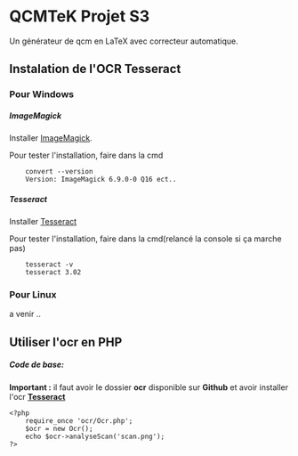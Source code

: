 # QCMTeK Projet S3

  Un générateur de qcm en LaTeX avec correcteur automatique.

## Instalation de l'OCR Tesseract

### Pour Windows
##### ImageMagick
    
Installer [ImageMagick](http://www.imagemagick.org/download/binaries/ImageMagick-6.9.0-0-Q16-x64-dll.exe).
    
Pour tester l'installation, faire dans la cmd

        convert --version
        Version: ImageMagick 6.9.0-0 Q16 ect..

##### Tesseract
Installer [Tesseract](https://tesseract-ocr.googlecode.com/files/tesseract-ocr-setup-3.02.02.exe)
    
Pour tester l'installation, faire dans la cmd(relancé la console si ça marche pas)

        tesseract -v
        tesseract 3.02
### Pour Linux
a venir ..
## Utiliser l'ocr en PHP
##### Code de base:
**Important :** il faut avoir le dossier **ocr** disponible sur **Github** et avoir installer l'ocr [**Tesseract**](https://github.com/Tauul/QCMTeX#instalation-de-locr-tesseract)


    <?php
        require_once 'ocr/Ocr.php';
        $ocr = new Ocr();
        echo $ocr->analyseScan('scan.png');
    ?>

